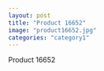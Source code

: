 ```yaml
---
layout: post
title: "Product 16652"
image: "product16652.jpg"
categories: "category1"
---
```

Product 16652
